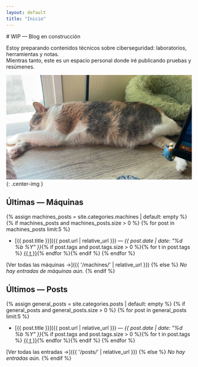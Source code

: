 ```yaml
---
layout: default
title: "Inicio"
---
```


<section class="intro" markdown="1">
# WIP — Blog en construcción

Estoy preparando contenidos técnicos sobre ciberseguridad: laboratorios, herramientas y notas.  
Mientras tanto, este es un espacio personal donde iré publicando pruebas y resúmenes.

![Michi descansando](/assets/img/Michi1.jpg){: .center-img }
</section>

<section class="home-section" markdown="1">

## Últimas — Máquinas
{% assign machines_posts = site.categories.machines | default: empty %}
{% if machines_posts and machines_posts.size > 0 %}
{% for post in machines_posts limit:5 %}
- [{{ post.title }}]({{ post.url | relative_url }}) — _{{ post.date | date: "%d %b %Y" }}_{% if post.tags and post.tags.size > 0 %}{% for t in post.tags %} <span class="tag-badge"><a href="{{ t | slugify | prepend: '/tags/' | append: '/' | relative_url }}">{{ t }}</a></span>{% endfor %}{% endif %}
{% endfor %}

[Ver todas las máquinas →]({{ '/machines/' | relative_url }})
{% else %}
_No hay entradas de máquinas aún._
{% endif %}

</section>

<section class="home-section" markdown="1">

## Últimos — Posts
{% assign general_posts = site.categories.posts | default: empty %}
{% if general_posts and general_posts.size > 0 %}
{% for post in general_posts limit:5 %}
- [{{ post.title }}]({{ post.url | relative_url }}) — _{{ post.date | date: "%d %b %Y" }}_{% if post.tags and post.tags.size > 0 %}{% for t in post.tags %} <span class="tag-badge"><a href="{{ t | slugify | prepend: '/tags/' | append: '/' | relative_url }}">{{ t }}</a></span>{% endfor %}{% endif %}
{% endfor %}

[Ver todas las entradas →]({{ '/posts/' | relative_url }})
{% else %}
_No hay entradas aún._
{% endif %}

</section>
